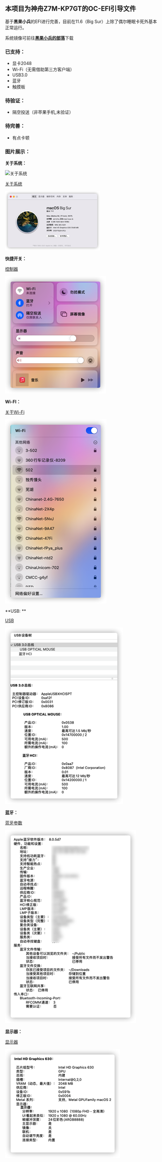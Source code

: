 ## 本项目为神舟Z7M-KP7GT的OC-EFI引导文件

基于**黑果小兵**的EFI进行完善，目前在11.6（Big Sur）上除了偶尔睡眠卡死外基本正常运行。

系统镜像可前往[**黑果小兵的部落**](https://blog.daliansky.net/)下载

### **已支持：**

- 显卡2048
- Wi-Fi（无需借助第三方客户端）
- USB3.0
- 蓝牙
- 触摸板

### **待验证：**

- 隔空投送（非苹果手机,未验证）

### **待完善：**

- 有点卡顿

### **图片展示：**

**关于系统：**

![关于系统](https://github.com/zhaixiuyan/EFI/raw/main/img/USB.png)

[关于系统](img/关于系统.png)

<img src="img/关于系统.png" alt="关于系统" style="zoom:50%;" />

**快捷开关：**

[控制器](img/控制器.png)

![控制器](img/控制器.png)

**Wi-FI：**

[关于Wi-Fi](img/wifi.png)

![wifi](img/wifi.png)

**USB: **

[USB](img/USB.png)

![USB](img/USB.png)

**蓝牙：**

[蓝牙参数](img/蓝牙.png)

![蓝牙](img/蓝牙.png)

**显示器：**

[显示器](img/显示器.png)

![显示器](img/显示器.png)


